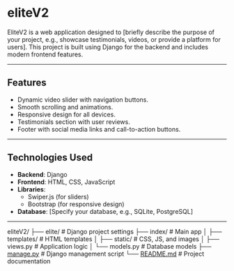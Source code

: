 # eliteV2

EliteV2 is a web application designed to [briefly describe the purpose of your project, e.g., showcase testimonials, videos, or provide a platform for users]. This project is built using Django for the backend and includes modern frontend features.

---

## Features

- Dynamic video slider with navigation buttons.
- Smooth scrolling and animations.
- Responsive design for all devices.
- Testimonials section with user reviews.
- Footer with social media links and call-to-action buttons.

---

## Technologies Used

- **Backend**: Django
- **Frontend**: HTML, CSS, JavaScript
- **Libraries**:
  - Swiper.js (for sliders)
  - Bootstrap (for responsive design)
- **Database**: [Specify your database, e.g., SQLite, PostgreSQL]

---

eliteV2/
├── elite/                # Django project settings
├── index/                # Main app
│   ├── templates/        # HTML templates
│   ├── static/           # CSS, JS, and images
│   ├── views.py          # Application logic
│   └── models.py         # Database models
├── [manage.py](http://_vscodecontentref_/1)             # Django management script
└── [README.md](http://_vscodecontentref_/2)             # Project documentation

